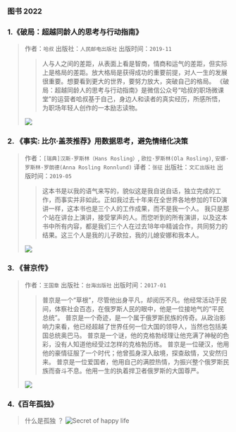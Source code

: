 ### 图书 2022

### 1.《破局：超越同龄人的思考与行动指南》
> 作者：`哈叔`
> 出版社：`人民邮电出版社`
> 出版时间：`2019-11` 
>> 人与人之间的差距，从表面上看是智商，情商和运气的差距，但实际上是格局的差距。放大格局是获得成功的重要前提，对人一生的发展很重要。想要看到更大的世界，要努力放大，突破自己的格局。
《破局：超越同龄人的思考与行动指南》是微信公众号“哈叔的职场微课堂”的运营者哈叔基于自己，身边人和读者的真实经历，所感所悟，为职场年轻人创作的一本励志读物。
>
> ![](https://gimg2.baidu.com/image_search/src=http%3A%2F%2Fimg1.jiemian.com%2F101%2Foriginal%2F20180627%2F153008075659653000.jpg&refer=http%3A%2F%2Fimg1.jiemian.com&app=2002&size=f9999,10000&q=a80&n=0&g=0n&fmt=jpeg?sec=1648798812&t=97a8bc648e7f302227bbd7e38f8d88cd)

### 2. 《事实: 比尔·盖茨推荐》用数据思考，避免情绪化决策

> 作者：`[瑞典]汉斯·罗斯林（Hans Rosling）`, `欧拉·罗斯林(Ola Rosling)`, `安娜·罗斯林·罗朗德(Anna Rosling Ronnlund)`
> 译者：`张征`
> 出版社：`文汇出版社`
> 出版时间：`2019-05`
>> 这本书是以我的语气来写的，貌似这是我自说自话，独立完成的工作，而事实并非如此。正如我过去十年来在全世界各地参加的TED演讲一样，这本书也是三个人的工作成果，而不是我一个人。
>> 我只是那个站在讲台上演讲，接受掌声的人。而您听到的所有演讲，以及这本书中所有内容，都是我们三个人在过去18年中精诚合作，共同努力的结果。这三个人是我的儿子欧拉，我的儿媳安娜和我本人。
>
> ![](https://img14.360buyimg.com/pop/jfs/t1/208799/21/12921/96572/61beaa24Eacdccf63/d3b40443acb0a911.jpg)

### 3. 《普京传》
> 作者：`王国章`
> 出版社：`台海出版社`
> 出版时间：`2017-01`
>> 普京是一个“草根”，尽管他出身平凡，却阅历不凡。他经常活动于民间，体察社会百态，在俄罗斯人民的眼中，他是一位接地气的“平民总统”。
>> 普京是一个奇迹，是一个属于俄罗斯民族的传奇。从政治影响力来看，他已经超越了世界任何一位大国的领导人，当然也包括美国总统奥巴马。
>> 普京是一个谜，他的克格勃经理让他充满了神秘的色彩，没有人知道他经受过怎样的克格勃历练。
>> 普京是一位硬汉，他用他的豪情征服了一个时代；他曾孤身深入敌境，探查敌情，又安然归来。
>> 普京是一位爱国者，他用自己的满腔热情，为振兴整个俄罗斯民族而奋斗不息。他用一生的执着捍卫者俄罗斯的大国尊严。
>
> ![](https://gimg2.baidu.com/image_search/src=http%3A%2F%2Fup.enterdesk.com%2Fphoto%2F2011-8-5%2Fenterdesk.com-7D02B2047D7CBCD8B17202DD9FC9A5D5.jpg&refer=http%3A%2F%2Fup.enterdesk.com&app=2002&size=f9999,10000&q=a80&n=0&g=0n&fmt=jpeg?sec=1648799124&t=6fc17a038dcafa86a362e0011ef408b1)

### 4.《百年孤独》
> 什么是孤独 ？
![Secret of happy life](https://gimg2.baidu.com/image_search/src=http%3A%2F%2Fimg1.doubanio.com%2Fview%2Fthing_review%2Fl%2Fpublic%2Fp2224588.jpg&refer=http%3A%2F%2Fimg1.doubanio.com&app=2002&size=f9999,10000&q=a80&n=0&g=0n&fmt=jpeg?sec=1648692250&t=f1f5d60475f66f1d85806fbd0eadbfb0)
